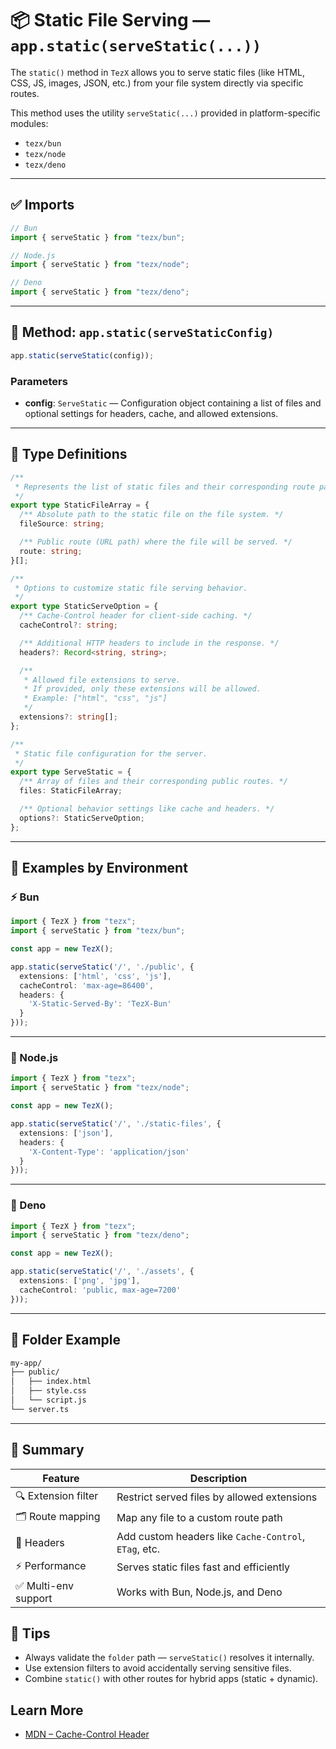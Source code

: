 # 📦 Static File Serving — `app.static(serveStatic(...))`

The `static()` method in `TezX` allows you to serve static files (like HTML, CSS, JS, images, JSON, etc.) from your file system directly via specific routes.

This method uses the utility `serveStatic(...)` provided in platform-specific modules:

* `tezx/bun`
* `tezx/node`
* `tezx/deno`

---

## ✅ Imports

```ts
// Bun
import { serveStatic } from "tezx/bun";

// Node.js
import { serveStatic } from "tezx/node";

// Deno
import { serveStatic } from "tezx/deno";
```

---

## 📘 Method: `app.static(serveStaticConfig)`

```ts
app.static(serveStatic(config));
```

### Parameters

* **config**: `ServeStatic` — Configuration object containing a list of files and optional settings for headers, cache, and allowed extensions.

---

## 📄 Type Definitions

```ts
/**
 * Represents the list of static files and their corresponding route paths.
 */
export type StaticFileArray = {
  /** Absolute path to the static file on the file system. */
  fileSource: string;

  /** Public route (URL path) where the file will be served. */
  route: string;
}[];

/**
 * Options to customize static file serving behavior.
 */
export type StaticServeOption = {
  /** Cache-Control header for client-side caching. */
  cacheControl?: string;

  /** Additional HTTP headers to include in the response. */
  headers?: Record<string, string>;

  /**
   * Allowed file extensions to serve.
   * If provided, only these extensions will be allowed.
   * Example: ["html", "css", "js"]
   */
  extensions?: string[];
};

/**
 * Static file configuration for the server.
 */
export type ServeStatic = {
  /** Array of files and their corresponding public routes. */
  files: StaticFileArray;

  /** Optional behavior settings like cache and headers. */
  options?: StaticServeOption;
};
```

---

## 🧪 Examples by Environment

### ⚡ Bun

```ts
import { TezX } from "tezx";
import { serveStatic } from "tezx/bun";

const app = new TezX();

app.static(serveStatic('/', './public', {
  extensions: ['html', 'css', 'js'],
  cacheControl: 'max-age=86400',
  headers: {
    'X-Static-Served-By': 'TezX-Bun'
  }
}));
```

---

### 🧩 Node.js

```ts
import { TezX } from "tezx";
import { serveStatic } from "tezx/node";

const app = new TezX();

app.static(serveStatic('/', './static-files', {
  extensions: ['json'],
  headers: {
    'X-Content-Type': 'application/json'
  }
}));

```

---

### 🦕 Deno

```ts
import { TezX } from "tezx";
import { serveStatic } from "tezx/deno";

const app = new TezX();

app.static(serveStatic('/', './assets', {
  extensions: ['png', 'jpg'],
  cacheControl: 'public, max-age=7200'
}));
```

---

## 📂 Folder Example

```bash
my-app/
├── public/
│   ├── index.html
│   ├── style.css
│   └── script.js
└── server.ts
```

---

## 📝 Summary

| Feature             | Description                                           |
| ------------------- | ----------------------------------------------------- |
| 🔍 Extension filter | Restrict served files by allowed extensions           |
| 🗂️ Route mapping   | Map any file to a custom route path                   |
| 🧠 Headers          | Add custom headers like `Cache-Control`, `ETag`, etc. |
| ⚡ Performance       | Serves static files fast and efficiently              |
| ✅ Multi-env support | Works with Bun, Node.js, and Deno                     |

## 🚀 Tips

* Always validate the `folder` path — `serveStatic()` resolves it internally.
* Use extension filters to avoid accidentally serving sensitive files.
* Combine `static()` with other routes for hybrid apps (static + dynamic).

## Learn More

* [MDN – Cache-Control Header](https://developer.mozilla.org/en-US/docs/Web/HTTP/Headers/Cache-Control)
